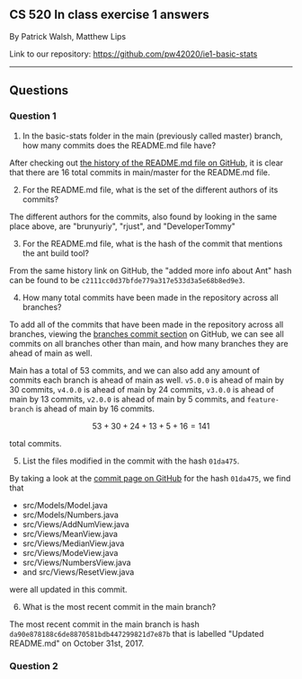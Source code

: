 ## CS 520 In class exercise 1 answers
By Patrick Walsh, Matthew Lips

Link to our repository: https://github.com/pw42020/ie1-basic-stats

---
## Questions
### Question 1
1. In the basic-stats folder in the main (previously called master) branch, how many commits does the README.md file have?

After checking out [the history of the README.md file on GitHub](https://github.com/pw42020/ie1-basic-stats/commits/master/README.md), it is clear that there are 16 total commits in main/master for the README.md file.

2. For the README.md file, what is the set of the different authors of its commits?

The different authors for the commits, also found by looking in the same place above, are "brunyuriy", "rjust", and "DeveloperTommy"

3. For the README.md file, what is the hash of the commit that mentions the ant build tool?

From the same history link on GitHub, the "added more info about Ant" hash can be found to be `c2111cc0d37bfde779a317e533d3a5e68b8ed9e3`.

4. How many total commits have been made in the repository across all branches?

To add all of the commits that have been made in the repository across all branches, viewing the [branches commit section](https://github.com/LASER-UMASS/basic-stats/branches/all) on GitHub, we can see all commits on all branches other than main, and how many branches they are ahead of main as well.

Main has a total of 53 commits, and we can also add any amount of commits each branch is ahead of main as well. `v5.0.0` is ahead of main by 30 commits, `v4.0.0` is ahead of main by 24 commits, `v3.0.0` is ahead of main by 13 commits, `v2.0.0` is ahead of main by 5 commits, and `feature-branch` is ahead of main by 16 commits.

$$53+30+24+13+5+16 = 141$$

total commits.

5. List the files modified in the commit with the hash `01da475`.

By taking a look at the [commit page on GitHub](https://github.com/LASER-UMASS/basic-stats/commit/01da475b0395fa18b773e68b93721dae4caf651b) for the hash `01da475`, we find that
- src/Models/Model.java
- src/Models/Numbers.java
- src/Views/AddNumView.java
- src/Views/MeanView.java
- src/Views/MedianView.java
- src/Views/ModeView.java
- src/Views/NumbersView.java
- and src/Views/ResetView.java

were all updated in this commit.

6. What is the most recent commit in the main branch?

The most recent commit in the main branch is hash `da90e878188c6de8870581bdb447299821d7e87b` that is labelled "Updated README.md" on October 31st, 2017.

### Question 2